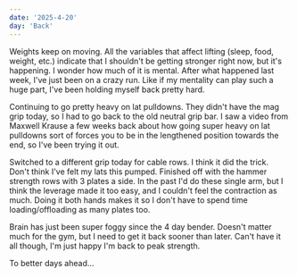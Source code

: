 ```yaml
---
date: '2025-4-20'
day: 'Back'
---
```


Weights keep on moving. All the variables that affect lifting (sleep, food, weight, etc.) indicate that I shouldn't be getting stronger right now, but it's happening. I wonder how much of it is mental. After what happened last week, I've just been on a crazy run. Like if my mentality can play such a huge part, I've been holding myself back pretty hard.

Continuing to go pretty heavy on lat pulldowns. They didn't have the mag grip today, so I had to go back to the old neutral grip bar. I saw a video from Maxwell Krause a few weeks back about how going super heavy on lat pulldowns sort of forces you to be in the lengthened position towards the end, so I've been trying it out.

Switched to a different grip today for cable rows. I think it did the trick. Don't think I've felt my lats this pumped. Finished off with the hammer strength rows with 3 plates a side. In the past I'd do these single arm, but I think the leverage made it too easy, and I couldn't feel the contraction as much. Doing it both hands makes it so I don't have to spend time loading/offloading as many plates too.

Brain has just been super foggy since the 4 day bender. Doesn't matter much for the gym, but I need to get it back sooner than later. Can't have it all though, I'm just happy I'm back to peak strength.

To better days ahead...
